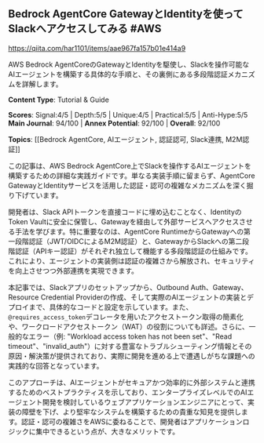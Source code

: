 ## Bedrock AgentCore GatewayとIdentityを使ってSlackへアクセスしてみる #AWS

https://qiita.com/har1101/items/aae967fa157b01e414a9

AWS Bedrock AgentCoreのGatewayとIdentityを駆使し、Slackを操作可能なAIエージェントを構築する具体的な手順と、その裏側にある多段階認証メカニズムを詳解します。

**Content Type**: Tutorial & Guide

**Scores**: Signal:4/5 | Depth:5/5 | Unique:4/5 | Practical:5/5 | Anti-Hype:5/5
**Main Journal**: 94/100 | **Annex Potential**: 92/100 | **Overall**: 92/100

**Topics**: [[Bedrock AgentCore, AIエージェント, 認証認可, Slack連携, M2M認証]]

この記事は、AWS Bedrock AgentCore上でSlackを操作するAIエージェントを構築するための詳細な実践ガイドです。単なる実装手順に留まらず、AgentCore GatewayとIdentityサービスを活用した認証・認可の複雑なメカニズムを深く掘り下げています。

開発者は、Slack APIトークンを直接コードに埋め込むことなく、IdentityのToken Vaultに安全に保管し、Gatewayを経由して外部サービスへアクセスさせる手法を学びます。特に重要なのは、AgentCore RuntimeからGatewayへの第一段階認証（JWT/OIDCによるM2M認証）と、GatewayからSlackへの第二段階認証（APIキー認証）がそれぞれ独立して機能する多段階認証の仕組みです。これにより、エージェントの実装側は認証の複雑さから解放され、セキュリティを向上させつつ外部連携を実現できます。

本記事では、Slackアプリのセットアップから、Outbound Auth、Gateway、Resource Credential Providerの作成、そして実際のAIエージェントの実装とデプロイまで、具体的なコードと設定を示しています。また、`@requires_access_token`デコレータを用いたアクセストークン取得の簡素化や、ワークロードアクセストークン（WAT）の役割についても詳述。さらに、一般的なエラー（例: "Workload access token has not been set"、"Read timeout"、"invalid_auth"）に対する豊富なトラブルシューティング情報とその原因・解決策が提供されており、実際に開発を進める上で遭遇しがちな課題への実践的な回答となっています。

このアプローチは、AIエージェントがセキュアかつ効率的に外部システムと連携するためのベストプラクティスを示しており、エンタープライズレベルでのAIエージェント開発を検討しているウェブアプリケーションエンジニアにとって、実装の障壁を下げ、より堅牢なシステムを構築するための貴重な知見を提供します。認証・認可の複雑さをAWSに委ねることで、開発者はアプリケーションロジックに集中できるという点が、大きなメリットです。